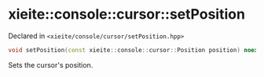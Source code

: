 # xieite::console::cursor::setPosition
Declared in `<xieite/console/cursor/setPosition.hpp>`
```cpp
void setPosition(const xieite::console::cursor::Position position) noexcept;
```
Sets the cursor's position.
